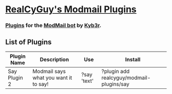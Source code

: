 # [RealCyGuy's Modmail Plugins](#realcyguys-modmail-plugins)
### [Plugins](https://github.com/kyb3r/modmail/wiki/Plugins) for the [ModMail bot](https://github.com/kyb3r/modmail) by [Kyb3r](https://kyb3r.github.io/).
## List of Plugins
|Plugin Name|Description|Use|Install|
|--|--|--|--|
|Say Plugin 2|Modmail says what you want it to say!|?say 'text'|?plugin add realcyguy/modmail-plugins/say|
